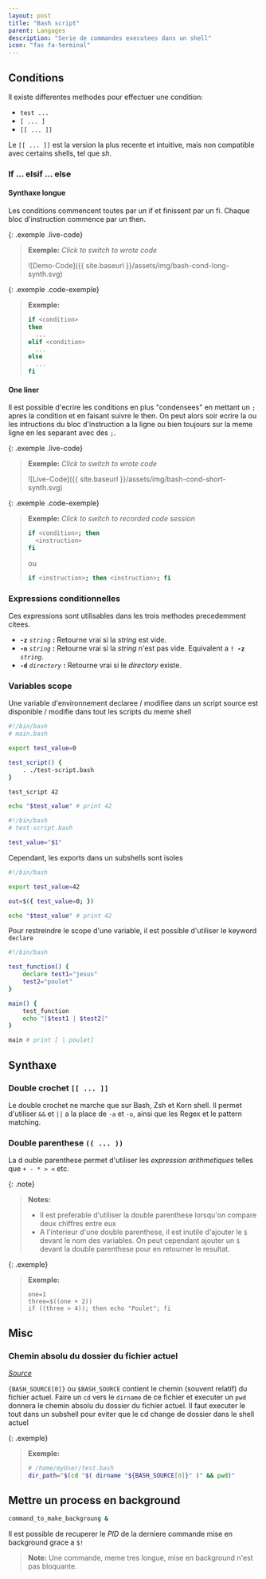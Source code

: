 ```yaml
---
layout: post
title: "Bash script"
parent: Langages
description: "Serie de commandes executees dans un shell"
icon: "fas fa-terminal"
---
```


## Conditions

Il existe differentes methodes pour effectuer une condition:

- `test ...`
- `[ ... ]`
- `[[ ... ]]`

Le `[[ ... ]]` est la version la plus recente et intuitive, mais non compatible avec certains shells, tel que *sh*.

### If ... elsif ... else

#### Synthaxe longue

Les conditions commencent toutes par un if et finissent par un fi. Chaque bloc d'instruction commence par un then.

{: .exemple .live-code}
> **Exemple:** *Click to switch to wrote code*
>
> ![Demo-Code]({{ site.baseurl }}/assets/img/bash-cond-long-synth.svg)

{: .exemple .code-exemple}
> **Exemple:**
>
> ```bash
> if <condition>
> then
>   ...
> elif <condition>
>   ...
> else
>   ...
> fi
> ```

#### One liner

Il est possible d'ecrire les conditions en plus "condensees" en mettant un `;` apres la condition et en faisant suivre le then. On peut alors soir ecrire la ou les intructions du bloc d'instruction a la ligne ou bien toujours sur la meme ligne en les separant avec des `;`.

{: .exemple .live-code}
> **Exemple:** *Click to switch to wrote code*
>
> ![Live-Code]({{ site.baseurl }}/assets/img/bash-cond-short-synth.svg)

{: .exemple .code-exemple}
> **Exemple:** *Click to switch to recorded code session*
>
> ```bash
> if <condition>; then
>   <instruction>
> fi
> ```
> ou
> ```bash
> if <instruction>; then <instruction>; fi
> ```

### Expressions conditionnelles

Ces expressions sont utilisables dans les trois methodes precedemment citees.

- **`-z`** *`string`* **:** Retourne vrai si la *string* est vide.
- **`-n`** *`string`* **:** Retourne vrai si la *string* n'est pas vide. Equivalent a **`! -z`** *`string`*.
- **`-d`** *`directory`* **:** Retourne vrai si le *directory* existe.

### Variables scope

Une variable d'environnement declaree / modifiee dans un script source est disponible / modifie dans tout les scripts du meme shell

```bash
#!/bin/bash
# main.bash

export test_value=0

test_script() {
    . ./test-script.bash
}

test_script 42

echo "$test_value" # print 42
```

```bash
#!/bin/bash
# test-script.bash

test_value="$1"

```

Cependant, les exports dans un subshells sont isoles

```bash
#!/bin/bash

export test_value=42

out=$({ test_value=0; })

echo "$test_value" # print 42

```

Pour restreindre le scope d'une variable, il est possible d'utiliser le keyword `declare`

```bash
#!/bin/bash

test_function() {
    declare test1="jesus"
    test2="poulet"
}

main() {
    test_function
    echo "[$test1 | $test2]"
}

main # print [ | poulet]
```

## Synthaxe

### Double crochet `[[ ... ]]`

Le double crochet ne marche que sur Bash, Zsh et Korn shell. Il permet d'utiliser `&&` et `||` a la place de `-a` et `-o`, ainsi que les Regex et le pattern matching.

### Double parenthese `(( ... ))`

La d ouble parenthese permet d'utiliser les *expression arithmetiques* telles que `+ - * > <` etc.

{: .note}
> **Notes:**
>
> - Il est preferable d'utiliser la double parenthese lorsqu'on compare deux chiffres entre eux
> - A l'interieur d'une double parenthese, il est inutile d'ajouter le `$` devant le nom des variables. On peut cependant ajouter un `$` devant la double parenthese pour en retourner le resultat.

{: .exemple}
> **Exemple:**
>
> ```shell
> one=1
> three=$((one + 2))
> if ((three > 4)); then echo "Poulet"; fi
> ```

## Misc

### Chemin absolu du dossier du fichier actuel

*[Source][source1]*

`{BASH_SOURCE[0]}`  ou `$BASH_SOURCE` contient le chemin (souvent relatif) du fichier actuel.
Faire un `cd` vers le `dirname` de ce fichier et executer un `pwd` donnera le chemin absolu du dossier du fichier actuel. Il faut executer le tout dans un subshell pour eviter que le cd change de dossier dans le shell actuel

{: .exemple}
> **Exemple:**
>
> ```bash
> # /home/myUser/test.bash
> dir_path="$(cd "$( dirname "${BASH_SOURCE[0]}" )" && pwd)"
> ```

## Mettre un process en background

```bash
command_to_make_backgroung &
```

Il est possible de recuperer le *PID* de la derniere commande mise en background grace a `$!`

> **Note:**
> Une commande, meme tres longue, mise en background n'est pas bloquante.

[source1]: https://stackoverflow.com/questions/35006457/choosing-between-0-and-bash-source